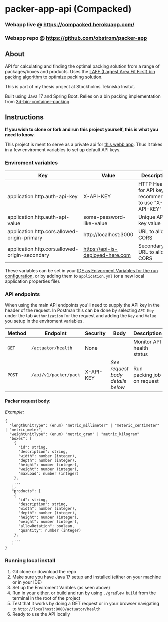 # packer-app-api (Compacked)

### Webapp live @ https://compacked.herokuapp.com/
### Webapp repo @ https://github.com/obstrom/packer-app

## About

API for calculating and finding the optimal packing solution from a range of packages/boxes and products.
Uses the [LAFF (Largest Area Fit First) bin packing algorithm](https://www.parkbeachsystems.com/images/usps/An_Efficient_Algorithm_for_3D_Rectangular_Box_Packing.pdf) to optimize packing solution.

This is part of my thesis project at Stockholms Tekniska Insitut.

Built using Java 17 and Spring Boot.
Relies on a bin packing implementation from [3d-bin-container-packing](https://github.com/skjolber/3d-bin-container-packing).

## Instructions

**If you wish to clone or fork and run this project yourself, this is what you need to know.**

This project is ment to serve as a private api for [this webb app](https://github.com/obstrom/packer-app). Thus it takes in a few enviroment variables to set up default API keys.

### Enviroment variables
| Key                                             | Value                             | Description |
| ----------------------------------------------- | --------------------------------- | ---- |
| application.http.auth-api-key                   | X-API-KEY                         | HTTP Header for API key, recommended to use "X-API-KEY" |
| application.http.auth-api-value                 | some-password-like-value          | Unique API key value |
| application.http.cors.allowed-origin-primary    | http://localhost:3000             | URL to allow CORS |
| application.http.cors.allowed-origin-secondary  | https://api-is-deployed-here.com  | Secondary URL to allow CORS |

These variables can be set in your [IDE as Enivorment Variables for the run configuration](https://education.launchcode.org/gis-devops/configurations/02-environment-variables-intellij/index.html), or by adding them to `application.yml` (or a new local application properties file).

### API endpoints

When using the main API endpoints you'll need to supply the API key in the header of the request. 
In Postman this can be done by selecting `API Key` under the tab `Authorization` for the request and adding the `Key` and `Value` you setup in the enviroment variables.

| Method | Endpoint | Security | Body | Description |
| ------ | -------- | -------- | ---- | ----------- |
| `GET` | `/actuator/health` | None | | Monitor API health status |
| `POST`| `/api/v1/packer/pack` | X-API-KEY | *See request body details below* | Run packing job on request |

#### Packer request body:

*Example:*
```
{
  "lengthUnitType": (enum) "metric_millimeter" | "meteric_centimeter" | "metric_meter",
  "weightUnitType": (enum) "metric_gram" | "metric_kilogram"
  "boxes": [
    {
      "id": string,
      "description": string,
      "width": number (integer),
      "depth": number (integer),
      "height": number (integer),
      "weight": number (integer),
      "maxLoad": number (integer)
    },
    ...
   ],
   "products": [
    {
      "id": string,
      "description": string,
      "width": number (integer),
      "depth": number (integer),
      "height": number (integer),
      "weight": number (integer),
      "allowRotation": boolean,
      "quantity": number (integer)
    },
    ...
   ]
} 
```

### Running local install

1. Git clone or download the repo
2. Make sure you have Java 17 setup and installed (either on your machine or in your IDE)
3. Set up the Enviroment Varibles (as seen above)
4. Run in your either, or build and run by using `./gradlew build` from the terminal in the root of the project
5. Test that it works by doing a GET request or in your browser navigating to `http://localhost:8080/actuator/health`
6. Ready to use the API locally

